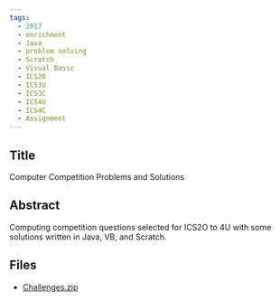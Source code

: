 ```yaml
---
tags:
  - 2017
  - enrichment
  - Java
  - problem solving
  - Scratch
  - Visual Basic
  - ICS2O
  - ICS3U
  - ICS3C
  - ICS4U
  - ICS4C
  - Assignment
---
```

    
## Title

Computer Competition Problems and Solutions

## Abstract

Computing competition questions selected for ICS2O to 4U with some solutions written in Java, VB, and Scratch.

## Files

- [Challenges.zip](https://www.russellgordon.ca/acse/cemc-cse-resources/resources/2017/Chris_Francis/Challenges.zip)
